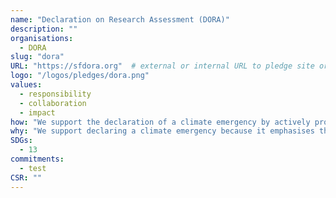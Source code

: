 ```yaml
---
name: "Declaration on Research Assessment (DORA)"
description: ""
organisations: 
  - DORA
slug: "dora"
URL: "https://sfdora.org"  # external or internal URL to pledge site or info
logo: "/logos/pledges/dora.png"
values: 
  - responsibility
  - collaboration
  - impact
how: "We support the declaration of a climate emergency by actively promoting awareness, advocating for policy changes, and implementing sustainable practices in our operations. Our commitment includes reducing carbon emissions, investing in renewable energy, and engaging with communities to foster a collective response to the climate crisis. Together, we aim to inspire action and drive change towards a sustainable future."
why: "We support declaring a climate emergency because it emphasises the urgent need for immediate action to combat climate change. This declaration serves as a rallying cry for governments, organizations, and individuals to recognize the severity of the crisis and to implement the necessary measures to reduce carbon emissions, protect ecosystems, and ensure a sustainable future for generations to come. It aligns with our core values of responsibility towards the planet and prioritizing the health of our environment."
SDGs: 
  - 13
commitments:
  - test
CSR: ""
---
```

